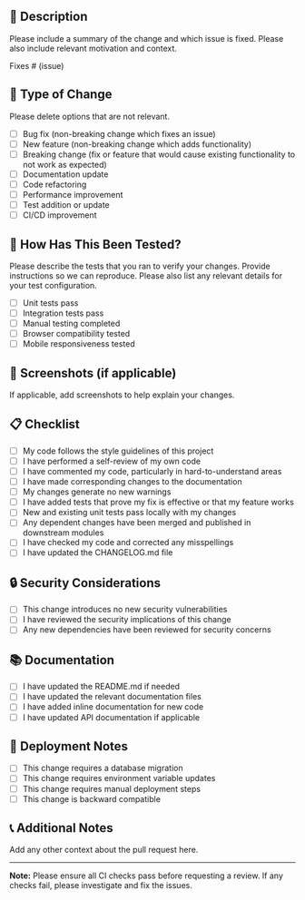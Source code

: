 ## 📝 Description

Please include a summary of the change and which issue is fixed. Please also include relevant motivation and context.

Fixes # (issue)

## 🔄 Type of Change

Please delete options that are not relevant.

- [ ] Bug fix (non-breaking change which fixes an issue)
- [ ] New feature (non-breaking change which adds functionality)
- [ ] Breaking change (fix or feature that would cause existing functionality to not work as expected)
- [ ] Documentation update
- [ ] Code refactoring
- [ ] Performance improvement
- [ ] Test addition or update
- [ ] CI/CD improvement

## 🧪 How Has This Been Tested?

Please describe the tests that you ran to verify your changes. Provide instructions so we can reproduce. Please also list any relevant details for your test configuration.

- [ ] Unit tests pass
- [ ] Integration tests pass
- [ ] Manual testing completed
- [ ] Browser compatibility tested
- [ ] Mobile responsiveness tested

## 📱 Screenshots (if applicable)

If applicable, add screenshots to help explain your changes.

## 📋 Checklist

- [ ] My code follows the style guidelines of this project
- [ ] I have performed a self-review of my own code
- [ ] I have commented my code, particularly in hard-to-understand areas
- [ ] I have made corresponding changes to the documentation
- [ ] My changes generate no new warnings
- [ ] I have added tests that prove my fix is effective or that my feature works
- [ ] New and existing unit tests pass locally with my changes
- [ ] Any dependent changes have been merged and published in downstream modules
- [ ] I have checked my code and corrected any misspellings
- [ ] I have updated the CHANGELOG.md file

## 🔒 Security Considerations

- [ ] This change introduces no new security vulnerabilities
- [ ] I have reviewed the security implications of this change
- [ ] Any new dependencies have been reviewed for security concerns

## 📚 Documentation

- [ ] I have updated the README.md if needed
- [ ] I have updated the relevant documentation files
- [ ] I have added inline documentation for new code
- [ ] I have updated API documentation if applicable

## 🚀 Deployment Notes

- [ ] This change requires a database migration
- [ ] This change requires environment variable updates
- [ ] This change requires manual deployment steps
- [ ] This change is backward compatible

## 📞 Additional Notes

Add any other context about the pull request here.

---

**Note:** Please ensure all CI checks pass before requesting a review. If any checks fail, please investigate and fix the issues.